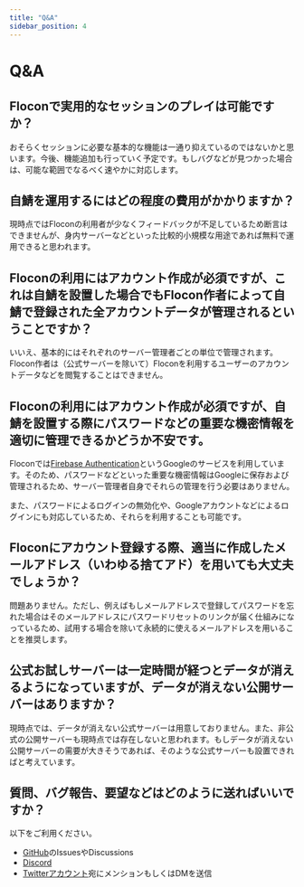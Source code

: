 ```yaml
---
title: "Q&A"
sidebar_position: 4
---
```


# Q&A

## Floconで実用的なセッションのプレイは可能ですか？

おそらくセッションに必要な基本的な機能は一通り抑えているのではないかと思います。今後、機能追加も行っていく予定です。もしバグなどが見つかった場合は、可能な範囲でなるべく速やかに対応します。

## 自鯖を運用するにはどの程度の費用がかかりますか？

現時点ではFloconの利用者が少なくフィードバックが不足しているため断言はできませんが、身内サーバーなどといった比較的小規模な用途であれば無料で運用できると思われます。

## Floconの利用にはアカウント作成が必須ですが、これは自鯖を設置した場合でもFlocon作者によって自鯖で登録された全アカウントデータが管理されるということですか？

いいえ、基本的にはそれぞれのサーバー管理者ごとの単位で管理されます。Flocon作者は（公式サーバーを除いて）Floconを利用するユーザーのアカウントデータなどを閲覧することはできません。

## Floconの利用にはアカウント作成が必須ですが、自鯖を設置する際にパスワードなどの重要な機密情報を適切に管理できるかどうか不安です。

Floconでは[Firebase Authentication](https://firebase.google.com/?hl=ja)というGoogleのサービスを利用しています。そのため、パスワードなどといった重要な機密情報はGoogleに保存および管理されるため、サーバー管理者自身でそれらの管理を行う必要はありません。

また、パスワードによるログインの無効化や、Googleアカウントなどによるログインにも対応しているため、それらを利用することも可能です。

## Floconにアカウント登録する際、適当に作成したメールアドレス（いわゆる捨てアド）を用いても大丈夫でしょうか？

問題ありません。ただし、例えばもしメールアドレスで登録してパスワードを忘れた場合はそのメールアドレスにパスワードリセットのリンクが届く仕組みになっているため、試用する場合を除いて永続的に使えるメールアドレスを用いることを推奨します。

## 公式お試しサーバーは一定時間が経つとデータが消えるようになっていますが、データが消えない公開サーバーはありますか？

現時点では、データが消えない公式サーバーは用意しておりません。また、非公式の公開サーバーも現時点では存在しないと思われます。もしデータが消えない公開サーバーの需要が大きそうであれば、そのような公式サーバーも設置できればと考えています。

## 質問、バグ報告、要望などはどのように送ればいいですか？

以下をご利用ください。

- [GitHub](https://github.com/flocon-trpg/servers)のIssuesやDiscussions
- [Discord](http://discord.gg/cy3vhmU6Tx)
- [Twitterアカウント](https://twitter.com/flocon_trpg)宛にメンションもしくはDMを送信